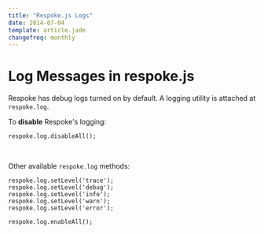 ```yaml
---
title: "Respoke.js Logs"
date: 2014-07-04
template: article.jade
changefreq: monthly
---
```


# Log Messages in respoke.js

Respoke has debug logs turned on by default. A logging utility is attached at `respoke.log`.

To **disable** Respoke's logging:
	
	respoke.log.disableAll();

<br />

Other available `respoke.log` methods:

	respoke.log.setLevel('trace');
	respoke.log.setLevel('debug');
	respoke.log.setLevel('info');
	respoke.log.setLevel('warn');
	respoke.log.setLevel('error');

	respoke.log.enableAll();

